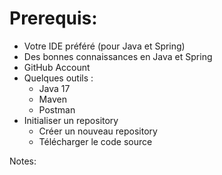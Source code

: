 <!-- .slide: -->

# Prerequis:


* Votre IDE préféré (pour Java et Spring)
* Des bonnes connaissances en Java et Spring 
* GitHub Account
* Quelques outils :
  * Java 17
  * Maven
  * Postman
* Initialiser un repository
  * Créer un nouveau repository
  * Télécharger le code source

Notes:


